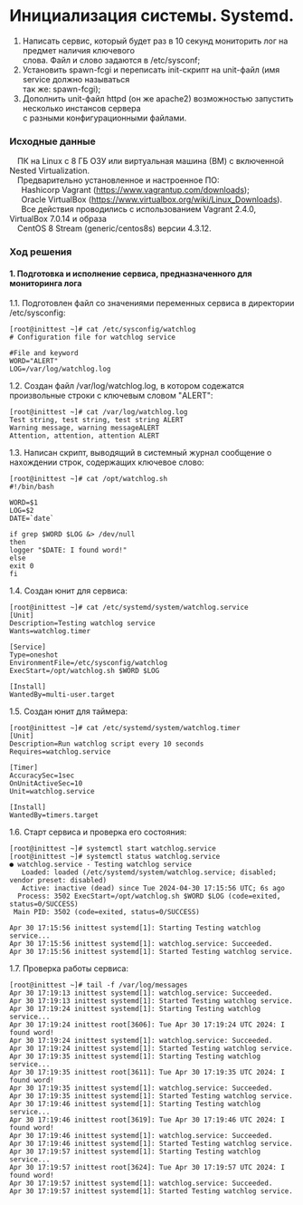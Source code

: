 # Инициализация системы. Systemd. #
1. Написать сервис, который будет раз в 10 секунд мониторить лог на предмет наличия ключевого<br/>
слова. Файл и слово задаются в /etc/sysconf;<br/>
2. Установить spawn-fcgi и переписать init-скрипт на unit-файл (имя service должно называться<br/> 
так же: spawn-fcgi);
3. Дополнить unit-файл httpd (он же apache2) возможностью запустить несколько инстансов сервера<br/> 
с разными конфигурационными файлами.
### Исходные данные ###
&ensp;&ensp;ПК на Linux c 8 ГБ ОЗУ или виртуальная машина (ВМ) с включенной Nested Virtualization.<br/>
&ensp;&ensp;Предварительно установленное и настроенное ПО:<br/>
&ensp;&ensp;&ensp;Hashicorp Vagrant (https://www.vagrantup.com/downloads);<br/>
&ensp;&ensp;&ensp;Oracle VirtualBox (https://www.virtualbox.org/wiki/Linux_Downloads).<br/>
&ensp;&ensp;&ensp;Все действия проводились с использованием Vagrant 2.4.0, VirtualBox 7.0.14 и образа<br/> 
&ensp;&ensp;CentOS 8 Stream (generic/centos8s) версии 4.3.12.
### Ход решения ###
#### 1. Подготовка и исполнение сервиса, предназначенного для мониторинга лога ####
1.1. Подготовлен файл со значениями переменных сервиса в директории /etc/sysconfig:
```shell
[root@inittest ~]# cat /etc/sysconfig/watchlog
# Configuration file for watchlog service

#File and keyword
WORD="ALERT"
LOG=/var/log/watchlog.log
```
1.2. Создан файл /var/log/watchlog.log, в котором содежатся произвольные строки с ключевым словом "ALERT":
```shell
[root@inittest ~]# cat /var/log/watchlog.log
Test string, test string, test string ALERT
Warning message, warning messageALERT
Attention, attention, attention ALERT
```
1.3. Написан скрипт, выводящий в системный журнал сообщение о нахождении строк, содержащих ключевое слово:
```shell
[root@inittest ~]# cat /opt/watchlog.sh
#!/bin/bash

WORD=$1
LOG=$2
DATE=`date`

if grep $WORD $LOG &> /dev/null
then
logger "$DATE: I found word!"
else
exit 0
fi
```
1.4. Создан юнит для сервиса:
```shell
[root@inittest ~]# cat /etc/systemd/system/watchlog.service 
[Unit]
Description=Testing watchlog service
Wants=watchlog.timer

[Service]
Type=oneshot
EnvironmentFile=/etc/sysconfig/watchlog
ExecStart=/opt/watchlog.sh $WORD $LOG	

[Install]
WantedBy=multi-user.target
```
1.5. Создан юнит для таймера:
```shell
[root@inittest ~]# cat /etc/systemd/system/watchlog.timer
[Unit]
Description=Run watchlog script every 10 seconds
Requires=watchlog.service

[Timer]
AccuracySec=1sec
OnUnitActiveSec=10
Unit=watchlog.service

[Install]
WantedBy=timers.target
```
1.6. Старт сервиса и проверка его состояния:
```shell
[root@inittest ~]# systemctl start watchlog.service
[root@inittest ~]# systemctl status watchlog.service
● watchlog.service - Testing watchlog service
   Loaded: loaded (/etc/systemd/system/watchlog.service; disabled; vendor preset: disabled)
   Active: inactive (dead) since Tue 2024-04-30 17:15:56 UTC; 6s ago
  Process: 3502 ExecStart=/opt/watchlog.sh $WORD $LOG (code=exited, status=0/SUCCESS)
 Main PID: 3502 (code=exited, status=0/SUCCESS)

Apr 30 17:15:56 inittest systemd[1]: Starting Testing watchlog service...
Apr 30 17:15:56 inittest systemd[1]: watchlog.service: Succeeded.
Apr 30 17:15:56 inittest systemd[1]: Started Testing watchlog service.
```
1.7. Проверка работы сервиса:
```shell
[root@inittest ~]# tail -f /var/log/messages 
Apr 30 17:19:13 inittest systemd[1]: watchlog.service: Succeeded.
Apr 30 17:19:13 inittest systemd[1]: Started Testing watchlog service.
Apr 30 17:19:24 inittest systemd[1]: Starting Testing watchlog service...
Apr 30 17:19:24 inittest root[3606]: Tue Apr 30 17:19:24 UTC 2024: I found word!
Apr 30 17:19:24 inittest systemd[1]: watchlog.service: Succeeded.
Apr 30 17:19:24 inittest systemd[1]: Started Testing watchlog service.
Apr 30 17:19:35 inittest systemd[1]: Starting Testing watchlog service...
Apr 30 17:19:35 inittest root[3611]: Tue Apr 30 17:19:35 UTC 2024: I found word!
Apr 30 17:19:35 inittest systemd[1]: watchlog.service: Succeeded.
Apr 30 17:19:35 inittest systemd[1]: Started Testing watchlog service.
Apr 30 17:19:46 inittest systemd[1]: Starting Testing watchlog service...
Apr 30 17:19:46 inittest root[3619]: Tue Apr 30 17:19:46 UTC 2024: I found word!
Apr 30 17:19:46 inittest systemd[1]: watchlog.service: Succeeded.
Apr 30 17:19:46 inittest systemd[1]: Started Testing watchlog service.
Apr 30 17:19:57 inittest systemd[1]: Starting Testing watchlog service...
Apr 30 17:19:57 inittest root[3624]: Tue Apr 30 17:19:57 UTC 2024: I found word!
Apr 30 17:19:57 inittest systemd[1]: watchlog.service: Succeeded.
Apr 30 17:19:57 inittest systemd[1]: Started Testing watchlog service.
```
